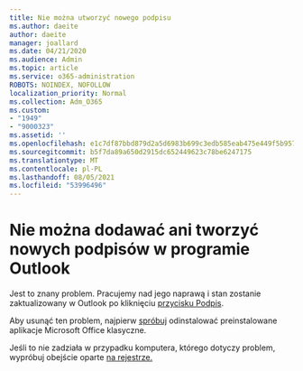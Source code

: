 ```yaml
---
title: Nie można utworzyć nowego podpisu
ms.author: daeite
author: daeite
manager: joallard
ms.date: 04/21/2020
ms.audience: Admin
ms.topic: article
ms.service: o365-administration
ROBOTS: NOINDEX, NOFOLLOW
localization_priority: Normal
ms.collection: Adm_O365
ms.custom:
- "1949"
- "9000323"
ms.assetid: ''
ms.openlocfilehash: e1c7df87bbd879d2a5d6983b699c3edb585eab475e449f5b95775927d704361e
ms.sourcegitcommit: b5f7da89a650d2915dc652449623c78be6247175
ms.translationtype: MT
ms.contentlocale: pl-PL
ms.lasthandoff: 08/05/2021
ms.locfileid: "53996496"
---
```

# <a name="cannot-add-or-create-a-new-signature-in-outlook"></a>Nie można dodawać ani tworzyć nowych podpisów w programie Outlook

Jest to znany problem. Pracujemy nad jego naprawą i stan zostanie zaktualizowany w Outlook po kliknięciu [przycisku Podpis](https://support.office.com/article/c70b36c2-66ca-401c-ab45-f29a46495d02).

Aby usunąć ten problem, najpierw [spróbuj](https://support.office.com/article/c70b36c2-66ca-401c-ab45-f29a46495d02) odinstalować preinstalowane aplikacje Microsoft Office klasyczne. 

Jeśli to nie zadziała w przypadku komputera, którego dotyczy problem, wypróbuj obejście oparte [na rejestrze.](https://support.office.com/article/c70b36c2-66ca-401c-ab45-f29a46495d02)